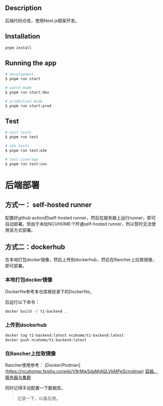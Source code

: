 ## Description

后端代码仓库，使用Nest.js框架开发。

## Installation

```bash
pnpm install
```

## Running the app

```bash
# development
$ pnpm run start

# watch mode
$ pnpm run start:dev

# production mode
$ pnpm run start:prod
```

## Test

```bash
# unit tests
$ pnpm run test

# e2e tests
$ pnpm run test:e2e

# test coverage
$ pnpm run test:cov
```

# 后端部署

## 方式一： self-hosted runner

配置好github action的self-hosted runner，然后在服务器上运行runner，即可自动部署。但由于未给NCUHOME-Y开通self-hosted runner，所以暂时无法使用该方式部署。

## 方式二：dockerhub

在本地打包docker镜像，然后上传到dockerhub，然后在Rancher上拉取镜像，即可部署。

### 本地打包docker镜像

Dockerfile参考本仓库根目录下的Dockerfile。

后运行以下命令：

```bash
docker build -t t1-backend .
```

### 上传到dockerhub

```bash
docker tag t1-backend:latest ncuhome/t1-backend:latest
docker push ncuhome/t1-backend:latest
```

### 在Rancher上拉取镜像

Rancher使用参考：
[Docker/Podman]
(<https://ncuhomer.feishu.cn/wiki/V8rMwSdaMiAQLVkMPeScinqlnse>)
[容器、服务器与集群](https://ncuhomer.feishu.cn/wiki/XHUgwk4NniIAB6kciIUcUA3inqc)

同时记得手动配置一下数据库。

> 记录一下，以备后用。

